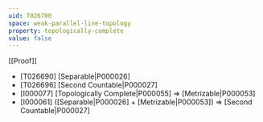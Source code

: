 ```yaml
---
uid: T026700
space: weak-parallel-line-topology
property: topologically-complete
value: false
---
```

[[Proof]]

* [T026690] [Separable|P000026]
* [T026696] [Second Countable|P000027]
* [I000077] [Topologically Complete|P000055] => [Metrizable|P000053]
* [I000061] ([Separable|P000026] + [Metrizable|P000053]) => [Second Countable|P000027]

